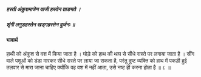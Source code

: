##### हस्ती अंकुशमात्रेण वाजी हस्तेन ताड्यते ।
##### शृंगी लगुडहस्तेन खड्गहस्तेन दुर्जनः ॥

#### भावार्थ

हाथी को अंकुश से वश में किया जाता है । घोड़े को हाथ की थाप से सीधे रास्ते पर लगाया जाता है । सींग वाले पशुओं को डंडा मारकर सीधे रास्ते पर लाया जा सकता है, परंतु दुष्ट व्यक्ति को हाथ में पकड़ी हुई तलवार से मारा जाना चाहिए क्योंकि वह वश में नहीं आता, उसे नष्ट ही करना होता है ॥ ८ ॥